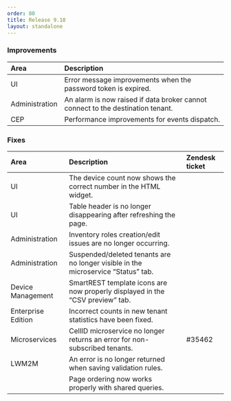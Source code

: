 ```yaml
---
order: 80
title: Release 9.18
layout: standalone
---
```


### Improvements

|Area|Description|
|:---|:---|
|UI|Error message improvements when the password token is expired.
|Administration|An alarm is now raised if data broker cannot connect to the destination tenant.
|CEP|Performance improvements for events dispatch.


### Fixes

|Area|Description|Zendesk ticket
|:---|:---|:--
|UI|The device count now shows the correct number in the HTML widget.
|UI|Table header is no longer disappearing after refreshing the page.
|Administration|Inventory roles creation/edit issues are no longer occurring.
|Administration |Suspended/deleted tenants are no longer visible in the microservice “Status” tab.
|Device Management|SmartREST template icons are now properly displayed in the “CSV preview” tab.
|Enterprise Edition|Incorrect counts in new tenant statistics have been fixed.
|Microservices|CellID microservice no longer returns an error for non-subscribed tenants.|#35462
|LWM2M|An error is no longer returned when saving validation rules.
||Page ordering now works properly with shared queries.